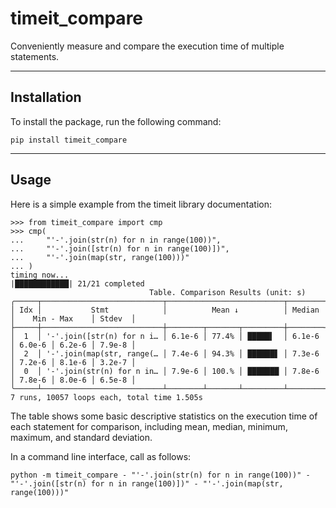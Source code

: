 # timeit_compare

Conveniently measure and compare the execution time of multiple statements.

------------------------------

## Installation

To install the package, run the following command:

```commandline
pip install timeit_compare
```

------------------------------

## Usage

Here is a simple example from the timeit library documentation:

```pycon
>>> from timeit_compare import cmp
>>> cmp(
...     "'-'.join(str(n) for n in range(100))",
...     "'-'.join([str(n) for n in range(100)])",
...     "'-'.join(map(str, range(100)))"
... )
timing now...
|████████████| 21/21 completed
                               Table. Comparison Results (unit: s)                                
╭─────┬───────────────────────────┬──────────────────────────┬────────┬─────────────────┬────────╮
│ Idx │           Stmt            │          Mean ↓          │ Median │    Min - Max    │ Stdev  │
├─────┼───────────────────────────┼────────┬───────┬─────────┼────────┼────────┬────────┼────────┤
│  1  │ '-'.join([str(n) for n i… │ 6.1e-6 │ 77.4% │ █████▍  │ 6.1e-6 │ 6.0e-6 │ 6.2e-6 │ 7.9e-8 │
│  2  │ '-'.join(map(str, range(… │ 7.4e-6 │ 94.3% │ ██████▋ │ 7.3e-6 │ 7.2e-6 │ 8.1e-6 │ 3.2e-7 │
│  0  │ '-'.join(str(n) for n in… │ 7.9e-6 │ 100.% │ ███████ │ 7.8e-6 │ 7.8e-6 │ 8.0e-6 │ 6.5e-8 │
╰─────┴───────────────────────────┴────────┴───────┴─────────┴────────┴────────┴────────┴────────╯
7 runs, 10057 loops each, total time 1.505s                                                       
```

The table shows some basic descriptive statistics on the execution time of each
statement for comparison, including mean, median, minimum, maximum, and standard
deviation.

In a command line interface, call as follows:

```commandline
python -m timeit_compare - "'-'.join(str(n) for n in range(100))" - "'-'.join([str(n) for n in range(100)])" - "'-'.join(map(str, range(100)))"
```
